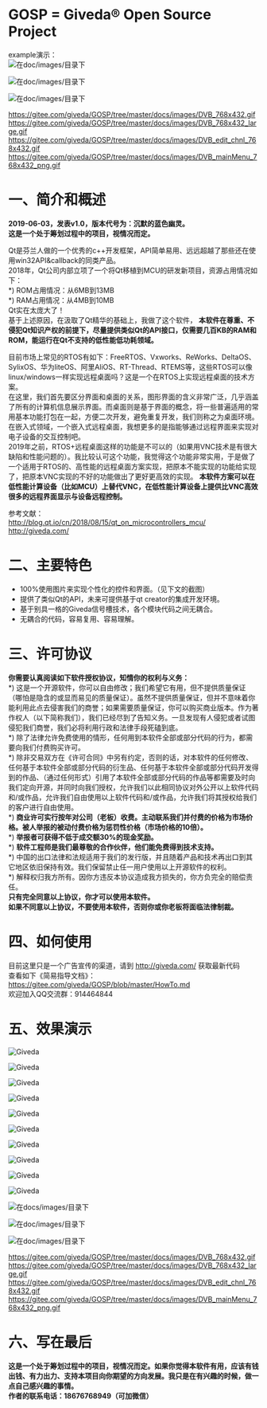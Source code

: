 # GOSP = Giveda® Open Source Project   
example演示：   
![在doc/images/目录下](docs/images/DVB_768x432.gif)

![在doc/images/目录下](docs/images/DVB_edit_chnl_768x432.gif)

![在doc/images/目录下](docs/images/DVB_mainMenu_768x432_png.gif)

https://gitee.com/giveda/GOSP/tree/master/docs/images/DVB_768x432.gif  
https://gitee.com/giveda/GOSP/tree/master/docs/images/DVB_768x432_large.gif  
https://gitee.com/giveda/GOSP/tree/master/docs/images/DVB_edit_chnl_768x432.gif  
https://gitee.com/giveda/GOSP/tree/master/docs/images/DVB_mainMenu_768x432_png.gif  


# 一、简介和概述  
  **2019-06-03，发表v1.0，版本代号为：沉默的蓝色幽灵。**    
  **这是一个处于筹划过程中的项目，视情况而定。**   

Qt是芬兰人做的一个优秀的c++开发框架，API简单易用、远远超越了那些还在使用win32API&callback的同类产品。  
2018年，Qt公司内部立项了一个将Qt移植到MCU的研发新项目，资源占用情况如下：  
*) ROM占用情况：从6MB到13MB  
*) RAM占用情况：从4MB到10MB  
Qt实在太庞大了！  
基于上述原因，在汲取了Qt精华的基础上，我做了这个软件， **本软件在尊重、不侵犯Qt知识产权的前提下，尽量提供类似Qt的API接口，仅需要几百KB的RAM和ROM，能运行在Qt不支持的低性能低功耗领域。**    

目前市场上常见的RTOS有如下：FreeRTOS、Vxworks、ReWorks、DeltaOS、SylixOS、华为liteOS、阿里AliOS、RT-Thread、RTEMS等，这些RTOS可以像linux/windows一样实现远程桌面吗？这是一个在RTOS上实现远程桌面的技术方案。  
在这里，我们首先要区分界面和桌面的关系，图形界面的含义非常广泛，几乎涵盖了所有的计算机信息展示界面。而桌面则是基于界面的概念，将一些普遍适用的常用基本功能打包在一起，方便二次开发，避免重复开发，我们则称之为桌面环境。  
在嵌入式领域，一个嵌入式远程桌面，我想更多的是指能够通过远程界面来实现对电子设备的交互控制吧。  
2019年之前，RTOS+远程桌面这样的功能是不可以的（如果用VNC技术是有很大缺陷和性能问题的）。我比较认可这个功能，我觉得这个功能非常实用，于是做了一个适用于RTOS的、高性能的远程桌面方案实现，把原本不能实现的功能给实现了，把原本VNC实现的不好的功能做出了更好更高效的实现。  **本软件方案可以在低性能计算设备（比如MCU）上替代VNC，在低性能计算设备上提供比VNC高效很多的远程界面显示与设备远程控制。**   

参考文献：  
http://blog.qt.io/cn/2018/08/15/qt_on_microcontrollers_mcu/  
http://giveda.com/


# 二、主要特色

* 100%使用图片来实现个性化的控件和界面。（见下文的截图）
* 提供了类似Qt的API，未来可提供基于qt creator的集成开发环境。
* 基于别具一格的Giveda信号槽技术，各个模块代码之间无耦合。
* 无耦合的代码，容易复用、容易理解。


# 三、许可协议  
  **你需要认真阅读如下软件授权协议，知情你的权利与义务：**         
*) 这是一个开源软件，你可以自由修改；我们希望它有用，但不提供质量保证（哪怕是隐含的或显而易见的质量保证）。虽然不提供质量保证，但并不意味着你能利用此点去侵害我们的商誉；如果需要质量保证，你可以购买商业版本。作为著作权人（以下简称我们），我们已经尽到了告知义务。一旦发现有人侵犯或者试图侵犯我们商誉，我们必将利用行政和法律手段死磕到底。   
*) 除了法律允许免费使用的情形，任何用到本软件全部或部分代码的行为，都需要向我们付费购买许可。   
*) 除非交易双方在《许可合同》中另有约定，否则的话，对本软件的任何修改、任何基于本软件全部或部分代码的衍生品、任何基于本软件全部或部分代码开发得到的作品、（通过任何形式）引用了本软件全部或部分代码的作品等都需要及时向我们定向开源，并同时向我们授权，允许我们以此相同协议对外公开以上软件代码和/或作品，允许我们自由使用以上软件代码和/或作品，允许我们将其授权给我们的客户进行自由使用。  
*)  **商业许可实行按年对公司（老板）收费。主动联系我们并付费的价格为市场价格。被人举报的被动付费价格为惩罚性价格（市场价格的10倍）。**     
*)  **举报者可获得不低于成交额30%的现金奖励。**       
*)  **软件工程师是我们最尊敬的合作伙伴，他们能免费得到技术支持。**   
*) 中国的出口法律和法规适用于我们的发行版，并且随着产品和技术再出口到其它地区依旧保持有效。我们保留禁止任一用户使用以上开源软件的权利。  
*) 解释权归我方所有。因你方违反本协议造成我方损失的，你方负完全的赔偿责任。  
 **只有完全同意以上协议，你才可以使用本软件。**  
 **如果不同意以上协议，不要使用本软件，否则你或你老板将面临法律制裁。**    


# 四、如何使用
目前这里只是一个广告宣传的渠道，请到  http://giveda.com/  获取最新代码   
查看如下《简易指导文档》：   
https://gitee.com/giveda/GOSP/blob/master/HowTo.md  
欢迎加入QQ交流群：914464844   


# 五、效果演示  

![Giveda](docs/images/configureResult1.jpeg)

![Giveda](docs/images/gCtrlButton.jpeg)

![Giveda](docs/images/gCtrlIconView.jpeg)

![Giveda](docs/images/gCtrlItem.jpeg)

![Giveda](docs/images/gCtrlLineEdit.jpeg)

![Giveda](docs/images/gCtrlListBox.jpeg)

![Giveda](docs/images/gCtrlMsgBox.jpeg)

![Giveda](docs/images/gCtrlProgressBar.jpeg)

![Giveda](docs/images/gCtrlRadioButton.jpeg)

![Giveda](docs/images/debugInfo.jpeg)

![在docs/images/目录下](docs/images/DVB_768x432.gif)

![在doc/images/目录下](docs/images/DVB_edit_chnl_768x432.gif)

![在doc/images/目录下](docs/images/DVB_mainMenu_768x432_png.gif)

https://gitee.com/giveda/GOSP/tree/master/docs/images/DVB_768x432.gif  
https://gitee.com/giveda/GOSP/tree/master/docs/images/DVB_768x432_large.gif  
https://gitee.com/giveda/GOSP/tree/master/docs/images/DVB_edit_chnl_768x432.gif  
https://gitee.com/giveda/GOSP/tree/master/docs/images/DVB_mainMenu_768x432_png.gif  


# 六、写在最后  
  **这是一个处于筹划过程中的项目，视情况而定。如果你觉得本软件有用，应该有钱出钱、有力出力、支持本项目向你期望的方向发展。我只是在有兴趣的时候，做一点自己感兴趣的事情。**   
  **作者的联系电话：18676768949（可加微信）**   
